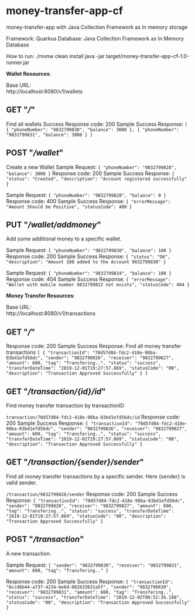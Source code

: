 # money-transfer-app-cf
money-transfer-app with Java Collection Framework as In memory storage


Framework: Quarkus
Database: Java Collection Framework as In Memory Database


How to run:
./mvnw clean install
java -jar target/money-transfer-app-cf-1.0-runner.jar 


<b>Wallet Resources</b>:

Base URL:<br />
http://localhost:8080/v1/wallets

GET "<i>/</i>"
-
Find all wallets
Success Response code: 200
Sample Success Response:
`
[
    {
        "phoneNumber": "9832799830",
        "balance": 3000
    },
    {
        "phoneNumber": "9832799831",
        "balance": 3000
    }
]
`

POST "<i>/wallet</i>"
-
Create a new Wallet
Sample Request:
`{
	"phoneNumber": "9832799828",
	"balance": 3000
}`
Response code: 200
Sample Success Response:
`{
    "status": "Created",
    "description": "Account registered successfully"
}`

Sample Request:
`{
	"phoneNumber": "9832799828",
	"balance": 0
}`
Response code: 400
Sample Success Response:
`{
    "errorMessage": "Amount Should be Positive",
    "statusCode": 400
}`


PUT "<i>/wallet/addmoney</i>"
-
Add some additional money to a specific wallet.

Sample Request:
`{
	"phoneNumber": "9832799830",
	"balance": 100
}`
Response code: 200
Sample Success Response:
`{
    "status": "OK",
    "description": "Amount 100 added to the Account 9832799830"
}`

Sample Request:
`{
	"phoneNumber": "9832799834",
	"balance": 100
}`
Response code: 404
Sample Success Response:
`{
    "errorMessage": "Wallet with mobile number 9832799822 not exists",
    "statusCode": 404
}`



<b>Money Transfer Resources</b>:

Base URL:<br />
http://localhost:8080/v1/transactions

GET "<i>/</i>"
-
Response code: 200
Sample Success Response:
Find all money transfer transactions
`[
    {
        "transactionId": "70d57d84-fdc2-418e-98ba-03bd1efd56dc",
        "sender": "9832799826",
        "receiver": "9832799827",
        "amount": 600,
        "tag": "Transfering..",
        "status": "success",
        "transferDateTime": "2019-12-01T19:27:57.869",
        "statusCode": "00",
        "description": "Transaction Approved Successfully"
    }
]`


GET "<i>/transaction/{id}/id</i>"
-
Find money transfer transaction by transactionID

`transaction/70d57d84-fdc2-418e-98ba-03bd1efd56dc/id`
Response code: 200
Sample Success Response:
`{
        "transactionId": "70d57d84-fdc2-418e-98ba-03bd1efd56dc",
        "sender": "9832799826",
        "receiver": "9832799827",
        "amount": 600,
        "tag": "Transfering..",
        "status": "success",
        "transferDateTime": "2019-12-01T19:27:57.869",
        "statusCode": "00",
        "description": "Transaction Approved Successfully"
}`


GET "<i>/transaction/{sender}/sender</i>"
-
Find all money transfer transactions by a specific sender. Here {sender} is valid sender.

`/transaction/9832799826/sender`
Response code: 200
Sample Success Response:
`{
        "transactionId": "70d57d84-fdc2-418e-98ba-03bd1efd56dc",
        "sender": "9832799826",
        "receiver": "9832799827",
        "amount": 600,
        "tag": "Transfering..",
        "status": "success",
        "transferDateTime": "2019-12-01T19:27:57.869",
        "statusCode": "00",
        "description": "Transaction Approved Successfully"
}`

POST "<i>/transaction</i>"
-
A new transaction.

Sample Request:
`{
	"sender": "9832799830",
	"receiver": "9832799831",
	"amount": 600,
	"tag": "Transfering.."
}`

Response code: 200
Sample Success Response:
`{
    "transactionId": "6ccd8b44-a737-4234-be6d-082633631a5f",
    "sender": "9832799830",
    "receiver": "9832799831",
    "amount": 600,
    "tag": "Transfering..",
    "status": "success",
    "transferDateTime": "2019-12-02T00:52:26.198",
    "statusCode": "00",
    "description": "Transaction Approved Successfully"
}`
